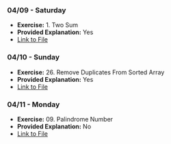### 04/09 - Saturday

- **Exercise:** 1. Two Sum
- **Provided Explanation:** Yes
- [Link to File](/Exercises/1.TwoSum.js)

### 04/10 - Sunday

- **Exercise:** 26. Remove Duplicates From Sorted Array
- **Provided Explanation:** Yes
- [Link to File](/Exercises/26.RemoveDuplicates.js)

### 04/11 - Monday

- **Exercise:** 09. Palindrome Number
- **Provided Explanation:** No
- [Link to File](/Exercises/9.PalindromeNumber.js)
